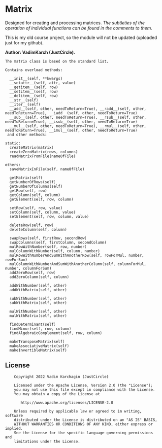 # Matrix

Designed for creating and processing matrices.
*The subtleties of the operation of individual functions can be found in the comments to them.*

This is my old course project, so the module will not be updated (uploaded just for my github).

**Author: VadimKarch (JustCircle).**

    The matrix class is based on the standard list. 

    Contains overload methods:

      __init__(self, **kwargs)
      __setattr__(self, attr, value)
      __getitem__(self, row)
      __setitem__(self, row)
      __delitem__(self, row)
      __str__(self)
      __iter__(self)
      __add__(self, other, needToReturn=True), __radd__(self, other, needToReturn=True), __iadd__(self, other, needToReturn=True)
      __sub__(self, other, needToReturn=True), __rsub__(self, other, needToReturn=True), __isub__(self, other, needToReturn=True)
      __mul__(self, other, needToReturn=True), __rmul__(self, other, needToReturn=True), __imul__(self, other, needToReturn=True)
     and other methods:

    static:
      createMatrix(matrix)
      createZeroMatrix(rows, columns)
      readMatrixFromFile(nameOfFile)

    others:
      saveMatrixInFile(self, nameOfFile)

      getMatrix(self)
      getNumberOfRows(self)
      getNumberOfColumns(self)
      getRow(self, row)
      getColumn(self, column)
      getElement(self, row, column)

      setRow(self, row, value)
      setColumn(self, column, value)
      setElement(self, row, column, value)

      deleteRow(self, row)
      deleteColumn(self, column)

      swapRows(self, firstRow, secondRow)
      swapColumns(self, firstColumn, secondColumn)
      mulRowWithNumber(self, row, number)
      mulColumnWithNumber(self, column, number)
      mulRowWithNumberAndSumWithAnotherRow(self, rowForMul, number, rowForSum)
      mulColumnWithNumberAndSumWithAnotherColumn(self, columnForMul, number, columnForSum)
      addZeroRow(self, row)
      addZeroColumn(self, column)

      addWithNumber(self, other)
      addWithMatrix(self, other)

      subWithNumber(self, other)
      subWithMatrix(self, other)

      mulWithNumber(self, other)
      mulWithMatrix(self, other)

      findDeterminant(self)
      findMinor(self, row, column)
      findAlgebraicComplement(self, row, column)

      makeTransposeMatrix(self)
      makeAssociativeMatrix(self)
      makeInvertibleMatrix(self)
      
## License
        Copyright 2022 Vadim Karchagin (JustCircle)

        Licensed under the Apache License, Version 2.0 (the "License");
        you may not use this file except in compliance with the License.
        You may obtain a copy of the License at

           http://www.apache.org/licenses/LICENSE-2.0

        Unless required by applicable law or agreed to in writing, software
        distributed under the License is distributed on an "AS IS" BASIS,
        WITHOUT WARRANTIES OR CONDITIONS OF ANY KIND, either express or implied.
        See the License for the specific language governing permissions and
        limitations under the License.
